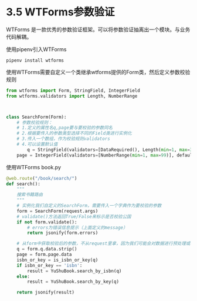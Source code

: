 # 3.5 WTForms参数验证

WTForms 是一款优秀的参数验证框架。可以将参数验证抽离出一个模块。与业务代码解耦。

使用pipenv引入WTForms
```
pipenv install wtforms
```

使用WTForms需要自定义一个类继承wtforms提供的Form类，然后定义参数校验规则

```python
from wtforms import Form, StringField, IntegerField
from wtforms.validators import Length, NumberRange



class SearchForm(Form):
    # 参数校验规则：
    # 1.定义的属性名q,page要与要校验的参数同名
    # 2.根据要传入的参数类型选择不同的Field类进行实例化
    # 3.传入一个数组，作为校验规则validators
    # 4.可以设置默认值
        q = StringField(validators=[DataRequired(), Length(min=1, max=30,message="查询关键字长度必须在1-30之间")], )
    page = IntegerField(validators=[NumberRange(min=1, max=99)], default=1)
```

使用WTForms
book.py
```python
@web.route("/book/search/")
def search():
    """
    搜索书籍路由
    """
    # 实例化我们自定义的SearchForm，需要传入一个字典作为要校验的参数
    form = SearchForm(request.args)
    # validate()方法返回True/False来标示是否校验公国
    if not form.validate():
        # errors为错误信息提示（上面定义的message）
        return jsonify(form.errors)

    # 从form中获取校验后的参数，不从request里拿，因为我们可能会对数据进行预处理或者默认值的给定
    q = form.q.data.strip()
    page = form.page.data
    isbn_or_key = is_isbn_or_key(q)
    if isbn_or_key == 'isbn':
        result = YuShuBook.search_by_isbn(q)
    else:
        result = YuShuBook.search_by_key(q)

    return jsonify(result)
```


